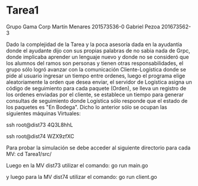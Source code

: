 # Tarea1
Grupo Gama Corp
Martín Menares 201573536-0
Gabriel Pezoa 201673562-3

Dado la complejidad de la Tarea y la poca asesoría dada en la ayudantía donde el ayudante
dijo con sus propias palabras de no sabia nada de Grpc, donde implicaba aprender un lenguaje nuevo y donde
no se consideró que los alumnos del ramos son personas y tienen otras responsabilidades, el grupo sólo
logró avanzar con la comunicación Cliente-Logística donde se pide al usuario ingresar un tiempo entre ordenes, luego el programa elige aleatoriamente la orden que desea enviar, el servidor de Logística asigna un código de seguimiento para cada paquete (Orden), se lleva un registro de los ordenes enviadas por el cliente, se establece un tiempo para generar consultas de seguimiento donde Logística sólo responde que el estado de los paquetes es "En Bodega". Dicho lo anterior sólo se ocupan las siguientes máquinas Virtuales:

ssh root@dist73
4Q3L8hhL

ssh root@dist74
WZX9zfXC

Para probar la simulación se debe acceder al siguiente directorio para cada MV: cd Tarea1/src/

Luego en la MV dist73 utilizar el comando: go run main.go

y luego para la MV dist74 utilizar el comando: go run client.go
